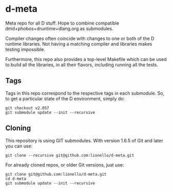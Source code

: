 # d-meta
Meta repo for all D stuff. Hope to combine compatible dmd+phobos+druntime+dlang.org as submodules.

Compiler changes often coincide with changes to one or both of the D runtime libraries.
Not having a matching compiler and libraries makes testing impossible.

Furthermore, this repo also provides a top-level Makefile which can be used to build all the libraries,
in all their flavors, including running all the tests.

## Tags
Tags in this repo correspond to the respective tags in each submodule. So, to get a particular state of the D environment, simply do:
```
git checkout v2.057
git submodule update --init --recursive
```

## Cloning
This repository is using GIT submodules. With version 1.6.5 of Git and later you can use:
```
git clone --recursive git@github.com:lionello/d-meta.git
```
For already cloned repos, or older Git versions, just use:
```
git clone git@github.com:lionello/d-meta.git
cd d-meta
git submodule update --init --recursive
```
